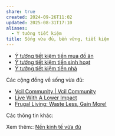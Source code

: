 ```yaml
---
share: true
created: 2024-09-26T11:02
updated: 2025-08-31T17:10
aliases:
  - Ý tưởng tiết kiệm
title: Sống vừa đủ, bền vững, tiết kiệm
---
```

- [Ý tưởng tiết kiệm tiền mua đồ ăn](./%C3%9D%20t%C6%B0%E1%BB%9Fng%20ti%E1%BA%BFt%20ki%E1%BB%87m%20ti%E1%BB%81n%20mua%20%C4%91%E1%BB%93%20%C4%83n.md)
- [Ý tưởng tiết kiệm tiền sinh hoạt](./%C3%9D%20t%C6%B0%E1%BB%9Fng%20ti%E1%BA%BFt%20ki%E1%BB%87m%20ti%E1%BB%81n%20sinh%20ho%E1%BA%A1t.md)
- [Ý tưởng tiết kiệm tiền nhà](./N%C6%A1i%20%E1%BB%9F/%C3%9D%20t%C6%B0%E1%BB%9Fng%20ti%E1%BA%BFt%20ki%E1%BB%87m%20ti%E1%BB%81n%20nh%C3%A0.md)

Các cộng đồng về sống vừa đủ:
- [Vcil Community \| Vcil Community](https://www.vcil.community/vi/about)
- [Live With A Lower Impact](https://www.reddit.com/r/ZeroWaste)  
- [Frugal Living: Waste Less, Gain More!](https://www.reddit.com/r/Frugal/wiki/index)  

Các thông tin khác:


Xem thêm:: [Nền kinh tế vừa đủ](../../%E2%9A%A1Hi%E1%BB%83u%20bi%E1%BA%BFt%20s%C3%A2u/Kinh%20t%E1%BA%BF/C%C3%A1c%20n%E1%BB%81n%20kinh%20t%E1%BA%BF%20thay%20th%E1%BA%BF/N%E1%BB%81n%20kinh%20t%E1%BA%BF%20v%E1%BB%ABa%20%C4%91%E1%BB%A7/index.md)